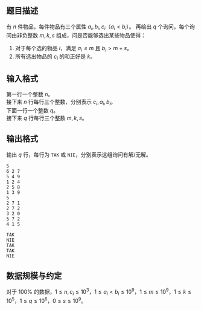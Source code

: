 ## 题目描述

有 $n$ 件物品，每件物品有三个属性 $a_i,b_i,c_i$（$a_i<b_i$）。
再给出 $q$ 个询问，每个询问由非负整数 $m,k,s$ 组成，问是否能够选出某些物品使得：

1. 对于每个选的物品 $i$，满足 $a_i\leq m$ 且 $b_i>m+s$。
2. 所有选出物品的 $c_i$ 的和正好是 $k$。

## 输入格式

第一行一个整数 $n$。  
接下来 $n$ 行每行三个整数，分别表示 $c_i,a_i,b_i$。  
下面一行一个整数 $q$。  
接下来 $q$ 行每行三个整数 $m,k,s$。

## 输出格式

输出 $q$ 行，每行为 `TAK` 或 `NIE`，分别表示这组询问有解/无解。

```input1
5
6 2 7
5 4 9
1 2 4
2 5 8
1 3 9
5
2 7 1
2 7 2
3 2 0
5 7 2
4 1 5
```

```output1
TAK
NIE
TAK
TAK
NIE
```

## 数据规模与约定

对于 $100\%$ 的数据，$1\leq n,c_i\leq 10^3$，$1\leq a_i<b_i\leq 10^9$，$1\leq m\leq 10^9$，$1\leq k\leq 10^5$，$1\leq q\leq 10^6$，$0\leq s\leq 10^9$。